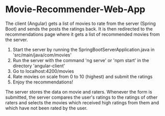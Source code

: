 # Movie-Recommender-Web-App
The client (Angular) gets a list of movies to rate from the server (Spring Boot) and sends the posts the ratings back. It is then redirected to the recommendations page where it gets a list of recommended movies from the server.

1. Start the server by running the SpringBootServerApplication.java in 'src/main/java/com/movies'
2. Run the server with the command 'ng serve' or 'npm start' in the directory 'angular-client'
3. Go to localhost:4200/movies
4. Rate movies on scale from 0 to 10 (highest) and submit the ratings
5. Enjoy the recommendations!

The server stores the data on movie and raters. Whenever the form is submitted, the server compares the user's ratings to the ratings of other raters and selects the movies which received high ratings from them and which have not been rated by the user.
